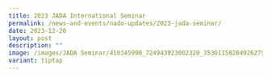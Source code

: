 ```yaml
---
title: 2023 JADA International Seminar
permalink: /news-and-events/nado-updates/2023-jada-seminar/
date: 2023-12-20
layout: post
description: ""
image: /images/JADA Seminar/410345990_724943923002320_3536115828492627501_n.jpg
variant: tiptap
---
```

